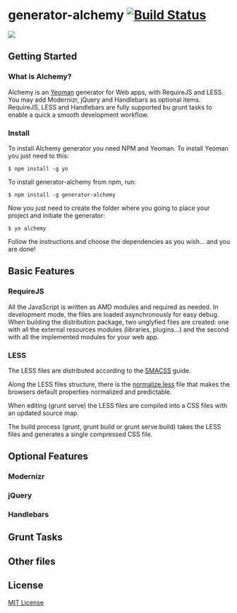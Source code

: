 # generator-alchemy [![Build Status](https://secure.travis-ci.org/marcol/generator-alchemy.png?branch=master)](https://travis-ci.org/marcol/generator-alchemy)

[![](http://yeoman.io/assets/img/yeoman-logo.png)](http://yeoman.io)


## Getting Started

### What is Alchemy?

Alchemy is an [Yeoman](http://yeoman.io) generator for Web apps, with RequireJS and LESS. You may add Modernizr, jQuery and Handlebars as optional items. RequireJS, LESS and Handlebars are fully supported bu grunt tasks to enable a quick a smooth development workflow.

### Install

To install Alchemy generator you need NPM and Yeoman. To install Yeoman you just need to this:

```
$ npm install -g yo
```

To install generator-alchemy from npm, run:

```
$ npm install -g generator-alchemy
```

Now you just need to create the folder where you going to place your project and initiate the generator:

```
$ yo alchemy
```

Follow the instructions and choose the dependencies as you wish... and you are done!


## Basic Features

### RequireJS

All the JavaScript is written as AMD modules and required as needed. In development mode, the files are loaded asynchronously for easy debug. When building the distribution package, two unglyfied files are created: one with all the external resources modules (libraries, plugins...) and the second with all the implemented modules for your web app.

### LESS

The LESS files are distributed according to the [SMACSS](http://smacss.com/book/) guide.

Along the LESS files structure, there is the [normalize.less](https://github.com/additiveinverse/normalize.less) file that makes the browsers default properties normalized and predictable.

When editing (grunt serve) the LESS files are compiled into a CSS files with an updated source map.

The build process (grunt, grunt build or grunt serve:build) takes the LESS files and generates a single compressed CSS file.

## Optional Features

### Modernizr

### jQuery

### Handlebars


## Grunt Tasks

## Other files

## License

[MIT License](http://en.wikipedia.org/wiki/MIT_License)
